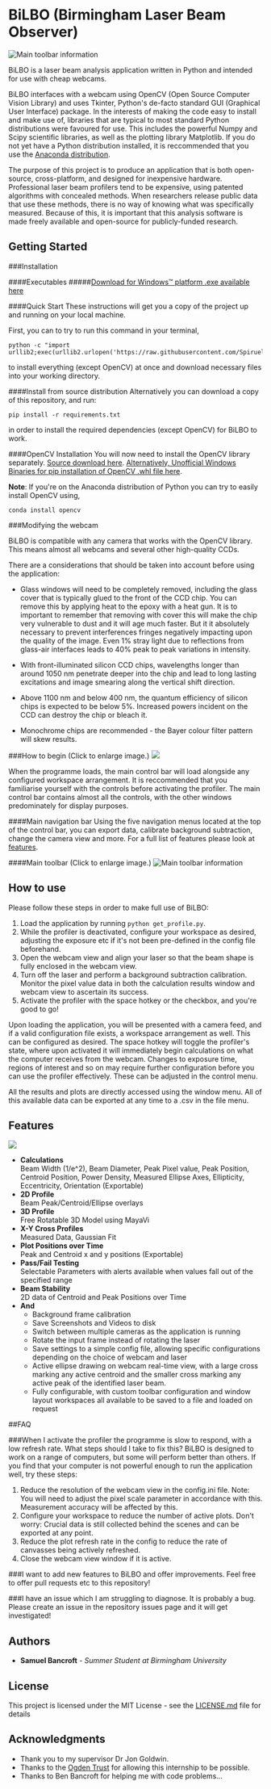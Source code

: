 # BiLBO (Birmingham Laser Beam Observer)
![Main toolbar information](https://cloud.githubusercontent.com/assets/3259632/17398154/426428a2-5a33-11e6-897e-15d9760fd5c2.png)

BiLBO is a laser beam analysis application written in Python and intended for use with cheap webcams.

BiLBO interfaces with a webcam using OpenCV (Open Source Computer Vision Library) and uses Tkinter, 
Python's de-facto standard GUI (Graphical User Interface) package.
In the interests of making the code easy to install and make use of, libraries that are typical to most standard Python distributions 
were favoured for use. This includes the powerful Numpy and Scipy scientific libraries, as well as the plotting library Matplotlib. 
If you do not yet have a Python distribution installed, it is reccommended that you use the [Anaconda distribution](https://www.continuum.io/downloads).

The purpose of this project is to produce an application that is both open-source, cross-platform, and designed for inexpensive hardware.
Professional laser beam profilers tend to be expensive, using patented algorithms with concealed methods.
When researchers release public data that use these methods, there is no way of knowing what was specifically measured.
Because of this, it is important that this analysis software is made freely available and open-source for publicly-funded research.

## Getting Started

###Installation

####Executables
#####[Download for Windows™ platform .exe available here](https://www.mediafire.com/?7wiw2cwxl5kpwiv)

####Quick Start
These instructions will get you a copy of the project up and running on your local machine.

First, you can to try to run this command in your terminal,

```
python -c "import urllib2;exec(urllib2.urlopen('https://raw.githubusercontent.com/Spiruel/beamprofiler/master/installation.py').read())" 
```

to install everything (except OpenCV) at once and download necessary files into your working directory.

####Install from source distribution
Alternatively you can download a copy of this repository, and run:

```
pip install -r requirements.txt
```

in order to install the required dependencies (except OpenCV) for BiLBO to work. 

####OpenCV Installation
You will now need to install the OpenCV library separately. [Source download here](http://sourceforge.net/projects/opencvlibrary/files/opencv-win/). 
[Alternatively, Unofficial Windows Binaries for pip installation of OpenCV .whl file here](http://www.lfd.uci.edu/~gohlke/pythonlibs/).

**Note**: If you're on the Anaconda distribution of Python you can try to easily install OpenCV using,

```
conda install opencv
```

###Modifying the webcam

BiLBO is compatible with any camera that works with the OpenCV library. This means almost all webcams and several other high-quality CCDs.

There are a considerations that should be taken into account before using the application:

  * Glass windows will need to be completely removed, including the glass cover that is
    typically glued to the front of the CCD chip. You can remove this by applying heat 
    to the epoxy with a heat gun. It is to important to remember that removing with cover this will make the chip
    very vulnerable to dust and it will age much faster. But it it
    absolutely necessary to prevent interferences fringes negatively impacting upon the quality of the image.
    Even 1% stray light due to reflections from glass-air
    interfaces leads to 40% peak to peak variations in intensity.

  * With front-illuminated silicon CCD chips, wavelengths longer than
    around 1050 nm penetrate deeper into the chip and lead to long lasting
    excitations and image smearing along the vertical shift
    direction.

  * Above 1100 nm and below 400 nm, the quantum efficiency of silicon
    chips is expected to be below 5%. Increased powers incident on the CCD can destroy the chip
    or bleach it.

  * Monochrome chips are recommended - the Bayer colour filter
    pattern will skew results.
    
###How to begin
(Click to enlarge image.)
![](https://cloud.githubusercontent.com/assets/3259632/17398152/3f943c52-5a33-11e6-95d6-2247db34b619.png)

When the programme loads, the main control bar will load alongside any configured workspace arrangement. It is reccommended that you familiarise yourself
with the controls before activating the profiler. The main control bar contains almost all the controls, with the other windows predominately for display
purposes.

####Main navigation bar
Using the five navigation menus located at the top of the control bar, you can export data, calibrate background subtraction, change the camera view and more.
For a full list of features please look at [features](#features).

####Main toolbar
(Click to enlarge image.)
![Main toolbar information](https://cloud.githubusercontent.com/assets/3259632/17363802/8b730d5c-5974-11e6-861a-0fceac70c36d.png)

## How to use

Please follow these steps in order to make full use of BiLBO:

1. Load the application by running ```python get_profile.py```.
2. While the profiler is deactivated, configure your workspace as desired, adjusting the exposure etc if it's not been pre-defined in the config file beforehand.
3. Open the webcam view and align your laser so that the beam shape is fully enclosed in the webcam view.
4. Turn off the laser and perform a background subtraction calibration. Monitor the pixel value data in both the calculation results window and webcam view to ascertain its success.
5. Activate the profiler with the space hotkey or the checkbox, and you're good to go!

Upon loading the application, you will be presented with a camera feed, and if a valid configuration file exists, a workspace arrangement as well. This can be configured as desired.
The space hotkey will toggle the profiler's state, where upon activated it will immediately begin calculations on what the computer receives from the webcam.
Changes to exposure time, regions of interest and so on may require further configuration before you can use the profiler effectively. These can be adjusted in the control menu. 

All the results and plots are directly accessed using the window menu. All of this available data can be exported at any time to a .csv in the file menu.

## Features
![](https://cloud.githubusercontent.com/assets/3259632/17398149/3d49a3ba-5a33-11e6-9210-9cd9a8360231.png)

* **Calculations**            
 Beam Width (1/e^2), Beam Diameter, Peak Pixel value, Peak Position, Centroid Position, Power Density, Measured Ellipse Axes, Ellipticity, Eccentricity, Orientation
 (Exportable)
* **2D Profile**               
 Beam Peak/Centroid/Ellipse overlays
* **3D Profile**              
 Free Rotatable 3D Model using MayaVi
* **X-Y Cross Profiles**          
 Measured Data, Gaussian Fit
* **Plot Positions over Time**           
 Peak and Centroid x and y positions (Exportable)
* **Pass/Fail Testing**        
 Selectable Parameters with alerts available when values fall out of the specified range
* **Beam Stability**           
 2D data of Centroid and Peak Positions over Time
* **And**
  * Background frame calibration
  * Save Screenshots and Videos to disk
  * Switch between multiple cameras as the application is running
  * Rotate the input frame instead of rotating the laser
  * Save settings to a simple config file, allowing specific configurations depending on the choice of webcam and laser
  * Active ellipse drawing on webcam real-time view, with a large cross marking any active centroid and the smaller cross marking any active peak of the identified laser beam.
  * Fully configurable, with custom toolbar configuration and window layout workspaces all available to be saved to a file and loaded on request

##FAQ

###When I activate the profiler the programme is slow to respond, with a low refresh rate. What steps should I take to fix this?
BiLBO is designed to work on a range of computers, but some will perform better than others. If you find that your computer is not powerful enough to run
the application well, try these steps:
  1. Reduce the resolution of the webcam view in the config.ini file. Note: You will need to adjust the pixel scale parameter in accordance with this.
Measurement accuracy will be affected by this.  
  2. Configure your workspace to reduce the number of active plots. Don't worry: Crucial data is still collected behind the scenes and can be exported at any point.
  3. Reduce the plot refresh rate in the config to reduce the rate of canvasses being actively refreshed.
  4. Close the webcam view window if it is active.

###I want to add new features to BiLBO and offer improvements.
Feel free to offer pull requests etc to this repository!

###I have an issue which I am struggling to diagnose. It is probably a bug.
Please create an issue in the repository issues page and it will get investigated!

## Authors

* **Samuel Bancroft** - *Summer Student at Birmingham University*

## License

This project is licensed under the MIT License - see the [LICENSE.md](LICENSE.md) file for details

## Acknowledgments

* Thank you to my supervisor Dr Jon Goldwin.
* Thanks to the [Ogden Trust](www.ogdentrust.com) for allowing this internship to be possible.
* Thanks to Ben Bancroft for helping me with code problems...